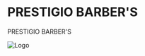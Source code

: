 # PRESTIGIO BARBER'S

PRESTIGIO BARBER'S

![Logo](https://www.cantabriaeconomica.com/wp-content/uploads/2021/07/1-barberi%CC%81as-ramiro-silvestre1556-scaled.jpg)
